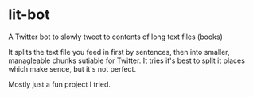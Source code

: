 # lit-bot
A Twitter bot to slowly tweet to contents of long text files (books)

It splits the text file you feed in first by sentences, then into smaller, managleable chunks sutiable for Twitter. It tries it's best to split it places which make sence, but it's not perfect.

Mostly just a fun project I tried.
